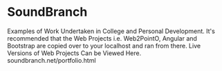 # SoundBranch
Examples of Work Undertaken in College and Personal Development.
It's recommended that the Web Projects i.e. Web2PointO, Angular and Bootstrap are copied over to your localhost and ran from there.
Live Versions of Web Projects Can be Viewed Here. 
soundbranch.net/portfolio.html
